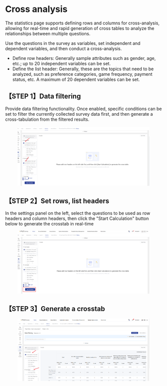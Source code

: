 # Cross analysis

The statistics page supports defining rows and columns for cross-analysis, allowing for real-time and rapid generation of cross tables to analyze the relationships between multiple questions.

Use the questions in the survey as variables, set independent and dependent variables, and then conduct a cross-analysis.

* Define row headers: Generally sample attributes such as gender, age, etc.; up to 20 independent variables can be set.
* Define the list header: Generally, these are the topics that need to be analyzed, such as preference categories, game frequency, payment status, etc. A maximum of 20 dependent variables can be set.

## 【STEP 1】Data filtering

Provide data filtering functionality. Once enabled, specific conditions can be set to filter the currently collected survey data first, and then generate a cross-tabulation from the filtered results.

<figure><img src="../../../.gitbook/assets/image (21) (1).png" alt=""><figcaption></figcaption></figure>

## 【STEP 2】Set rows, list headers

In the settings panel on the left, select the questions to be used as row headers and column headers, then click the "Start Calculation" button below to generate the crosstab in real-time

<figure><img src="../../../.gitbook/assets/image (22) (1).png" alt=""><figcaption></figcaption></figure>

## 【STEP 3】Generate a crosstab

<figure><img src="../../../.gitbook/assets/image (19) (1).png" alt=""><figcaption></figcaption></figure>
